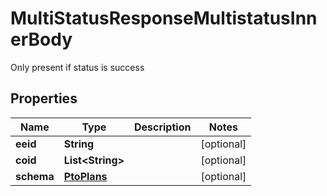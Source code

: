 

# MultiStatusResponseMultistatusInnerBody

Only present if status is success

## Properties

| Name | Type | Description | Notes |
|------------ | ------------- | ------------- | -------------|
|**eeid** | **String** |  |  [optional] |
|**coid** | **List&lt;String&gt;** |  |  [optional] |
|**schema** | [**PtoPlans**](PtoPlans.md) |  |  [optional] |



